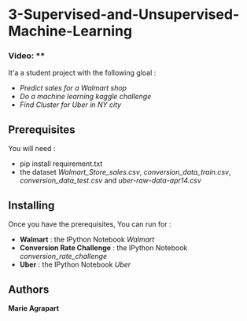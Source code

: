 # 3-Supervised-and-Unsupervised-Machine-Learning

### Video: **

It'a a student project with the following gloal : 

- *Predict sales for a Walmart shop*
- *Do a machine learning kaggle challenge*
- *Find Cluster for Uber in NY city*

## Prerequisites

You will need : 
- pip install requirement.txt 
- the dataset *Walmart_Store_sales.csv*, *conversion_data_train.csv*,  *conversion_data_test.csv* and *uber-raw-data-apr14.csv*

## Installing 

Once you have the prerequisites, 
You can run for : 
- **Walmart** : the IPython Notebook *Walmart*
- **Conversion Rate Challenge** : the IPython Notebook *conversion_rate_challenge*
- **Uber** : the IPython Notebook *Uber*
 
## Authors

**Marie Agrapart** 